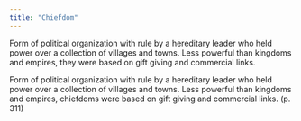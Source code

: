 ```yaml
---
title: "Chiefdom"
---
```

Form of political organization with rule by a hereditary leader who held power over a collection of villages and towns. Less powerful than kingdoms and empires, they were based on gift giving and commercial links.

Form of political organization with rule by a hereditary leader who held power over a collection of villages and towns. Less powerful than kingdoms and empires, chiefdoms were based on gift giving and commercial links. (p. 311)

